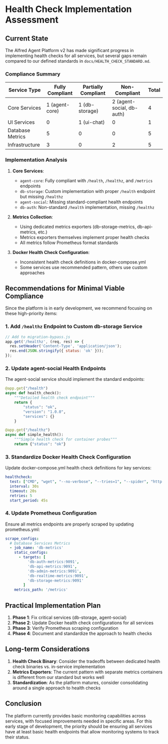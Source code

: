 # Health Check Implementation Assessment

## Current State

The Alfred Agent Platform v2 has made significant progress in implementing health checks for all services, but several gaps remain compared to our defined standards in `docs/HEALTH_CHECK_STANDARD.md`.

### Compliance Summary

| Service Type | Fully Compliant | Partially Compliant | Non-Compliant | Total |
|--------------|-----------------|---------------------|---------------|-------|
| Core Services | 1 (agent-core) | 1 (db-storage) | 2 (agent-social, db-auth) | 4 |
| UI Services | 0 | 1 (ui-chat) | 0 | 1 |
| Database Metrics | 5 | 0 | 0 | 5 |
| Infrastructure | 3 | 0 | 2 | 5 |

### Implementation Analysis

1. **Core Services**:
   - `agent-core`: Fully compliant with `/health`, `/healthz`, and `/metrics` endpoints
   - `db-storage`: Custom implementation with proper `/health` endpoint but missing `/healthz`
   - `agent-social`: Missing standard-compliant health endpoints
   - `db-auth`: Non-standard `/health` implementation, missing `/healthz`

2. **Metrics Collection**:
   - Using dedicated metrics exporters (db-storage-metrics, db-api-metrics, etc.)
   - Metrics exporters themselves implement proper health checks
   - All metrics follow Prometheus format standards

3. **Docker Health Check Configuration**:
   - Inconsistent health check definitions in docker-compose.yml
   - Some services use recommended pattern, others use custom approaches

## Recommendations for Minimal Viable Compliance

Since the platform is in early development, we recommend focusing on these high-priority items:

### 1. Add `/healthz` Endpoint to Custom db-storage Service

```javascript
// Add to migration-bypass.js
app.get('/healthz', (req, res) => {
  res.setHeader('Content-Type', 'application/json');
  res.end(JSON.stringify({ status: 'ok' }));
});
```

### 2. Update agent-social Health Endpoints

The agent-social service should implement the standard endpoints:

```python
@app.get("/health")
async def health_check():
    """Detailed health check endpoint"""
    return {
        "status": "ok",
        "version": "1.0.0",
        "services": {}
    }

@app.get("/healthz")
async def simple_health():
    """Simple health check for container probes"""
    return {"status": "ok"}
```

### 3. Standardize Docker Health Check Configuration

Update docker-compose.yml health check definitions for key services:

```yaml
healthcheck:
  test: ["CMD", "wget", "--no-verbose", "--tries=1", "--spider", "http://localhost:${PORT}/health"]
  interval: 30s
  timeout: 20s
  retries: 5
  start_period: 45s
```

### 4. Update Prometheus Configuration

Ensure all metrics endpoints are properly scraped by updating prometheus.yml:

```yaml
scrape_configs:
  # Database Services Metrics
  - job_name: 'db-metrics'
    static_configs:
      - targets: [
          'db-auth-metrics:9091',
          'db-api-metrics:9091',
          'db-admin-metrics:9091',
          'db-realtime-metrics:9091',
          'db-storage-metrics:9091'
        ]
    metrics_path: '/metrics'
```

## Practical Implementation Plan

1. **Phase 1**: Fix critical services (db-storage, agent-social)
2. **Phase 2**: Update Docker health check configurations for all services
3. **Phase 3**: Verify Prometheus scraping configuration
4. **Phase 4**: Document and standardize the approach to health checks

## Long-term Considerations

1. **Health Check Binary**: Consider the tradeoffs between dedicated health check binaries vs. in-service implementation
2. **Metrics Exporters**: The current pattern with separate metrics containers is different from our standard but works well
3. **Standardization**: As the platform matures, consider consolidating around a single approach to health checks

## Conclusion

The platform currently provides basic monitoring capabilities across services, with focused improvements needed in specific areas. For this early stage of development, the priority should be ensuring all services have at least basic health endpoints that allow monitoring systems to track their status.